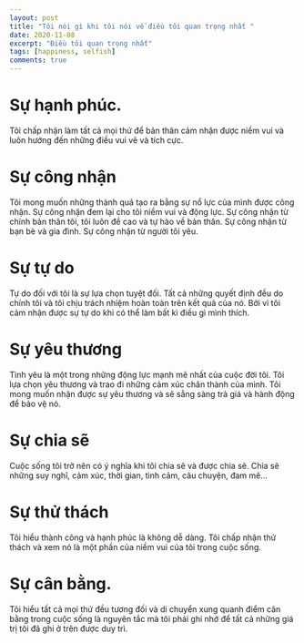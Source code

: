 ```yaml
---
layout: post
title: "Tôi nói gì khi tôi nói về điều tôi quan trọng nhất "
date: 2020-11-08
excerpt: "Điều tôi quan trọng nhất"
tags: [happiness, selfish]
comments: true
---
```


# Sự hạnh phúc.

Tôi chấp nhận làm tất cả mọi thứ để bản thân cảm nhận được niềm vui và luôn hướng đến những điều vui vẽ và tích cực.

# Sự công nhận

Tôi mong muốn những thành quả tạo ra bằng sự nổ lực của mình được công nhận.
Sự công nhận đem lại cho tôi niềm vui và động lực.
Sự công nhận từ chính bản thân tôi, tôi luôn đề cao và tự hào về bản thân.
Sự công nhận từ bạn bè và gia đình.
Sự công nhận từ người tôi yêu.

# Sự tự do

Tự do đối với tôi là sự lựa chọn tuyệt đối. Tất cả những quyết định đều do chính tôi và tôi chịu trách nhiệm hoàn toàn trên kết quả của nó. Bởi vì tôi cảm nhận được sự tự do khi có thể làm bất kì điều gì mình thích. 

# Sự yêu thương

Tình yêu là một trong những động lực mạnh mẽ nhất của cuộc đời tôi. Tôi lựa chọn yêu thương và trao đi những cảm xúc chân thành của mình. Tôi mong muốn nhận được sự yêu thương và sẽ sẳng sàng trả giá và hành động để bảo vệ nó.

# Sự chia sẽ

Cuộc sống tôi trở nên có ý nghĩa khi tôi chia sẽ và được chia sẽ.
Chia sẽ những suy nghĩ, cảm xúc, thời gian, tình cảm, câu chuyện, đam mê...

# Sự thử thách

Tôi hiểu thành công và hạnh phúc là không dễ dàng. Tôi chấp nhận thử thách và xem nó là một phần của niềm vui của tôi trong cuộc sống.

# Sự cân bằng.

Tôi hiểu tất cả mọi thứ đều tương đối và di chuyển xung quanh điểm cân bằng trong cuộc sống là nguyên tắc mà tôi phải ghi nhớ để tất cả những giá trị tôi đã ghi ở trên được duy trì.
